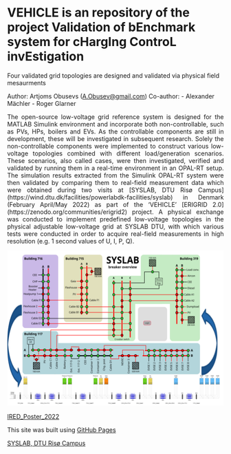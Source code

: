 # VEHICLE is an repository of the project Validation of bEnchmark system for cHargIng ControL invEstigation
Four validated grid topologies are designed and validated via physical field mesaurments

Author: Artjoms Obusevs (A.Obusev@gmail.com)
Co-author: - Alexander Mächler 
           - Roger Glarner 

<div style="text-align: justify"> The open-source low-voltage grid reference system is designed for the MATLAB Simulink environment and incorporate both non-controllable, such as PVs, HPs, boilers and EVs. As the controllable components are still in development, these will be investigated in subsequent research. Solely the non-controllable components were implemented to construct various low-voltage topologies combined with different load/generation scenarios. These scenarios, also called cases, were then investigated, verified and validated by running them in a real-time environment in an OPAL-RT setup. The simulation results extracted from the Simulink OPAL-RT system were then validated by comparing them to real-field measurement data which were obtained during two visits at [SYSLAB, DTU Risø Campus](https://wind.dtu.dk/facilities/powerlabdk-facilities/syslab) in Denmark (February April/May 2022) as part of the ‘VEHICLE’ [ERIGRID 2.0](https://zenodo.org/communities/erigrid2) project. A physical exchange was conducted to implement predefined low-voltage topologies in the physical adjustable low-voltage grid at SYSLAB DTU, with which various tests were conducted in order to acquire real-field measurements in high resolution (e.g. 1 second values of U, I, P, Q). </div>

![Rural_Topology](img/Rural_Topology.png)

[IRED_Poster_2022](img/2022_10_IRED_Poster_A0_ISGAN-SIRFN_T4_PST-VEHICLE_v1.1.pdf)

This site was built using [GitHub Pages](https://pages.github.com/)

[SYSLAB, DTU Risø Campus](https://wind.dtu.dk/facilities/powerlabdk-facilities/syslab) 
